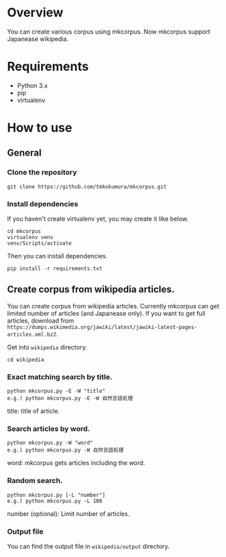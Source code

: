 # Overview
You can create various corpus using mkcorpus.
Now mkcorpus support Japanease wikipedia.

# Requirements
* Python 3.x
* pip
* virtualenv

# How to use
## General
### Clone the repository
```
git clone https://github.com/tmkokumura/mkcorpus.git
```

### Install dependencies
If you haven't create virtualenv yet, you may create it like below.
```
cd mkcorpus
virtualenv venv
venv/Scripts/activate
```

Then you can install dependencies.
```
pip install -r requirements.txt
```

## Create corpus from wikipedia articles.
You can create corpus from wikipedia articles. Currently mkcorpus can get limited number of articles (and Japanease only). If you want to get full articles, download from `https://dumps.wikimedia.org/jawiki/latest/jawiki-latest-pages-articles.xml.bz2`.

Get into `wikipedia` directory.
```
cd wikipedia
```

### Exact matching search by title.
```
python mkcorpus.py -E -W "title"
e.g.) python mkcorpus.py -E -W 自然言語処理
```
title: title of article.

### Search articles by word.
```
python mkcorpus.py -W "word"
e.g.) python mkcorpus.py -W 自然言語処理
```
word: mkcorpus gets articles including the word.

### Random search.
```
python mkcorpus.py [-L "number"]
e.g.) python mkcorpus.py -L 100
```
number (optional): Limit number of articles.

### Output file
You can find the output file in `wikipedia/output` directory. 

